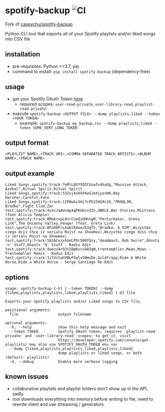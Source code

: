# spotify-backup ![CI](https://github.com/emkor/spotify-backup/workflows/CI/badge.svg)
Fork of [caseychu/spotify-backup](https://github.com/caseychu/spotify-backup)

Python CLI tool that exports all of your Spotify playlists and/or liked songs into CSV file

## installation
- pre-requisites: Python >=3.7, pip
- command to install: `pip install spotify-backup` (dependency-free)

## usage
- get your Spotify OAuth Token [here](https://developer.spotify.com/web-api/console/get-playlists/)
    - required scopes: `user-read-private`, `user-library-read`, `playlist-read-private`
- execute `spotify-backup <OUTPUT FILE> --dump playlists,liked --token <YOUR TOKEN>`
    - example: `spotify-backup my_backup.csv --dump playlists,liked --token SOME_VERY_LONG_TOKEN`

## output format
`<PLAYLIST NAME>,<TRACK URI>,<COMMA-SEPARATED TRACK ARTISTS>,<ALBUM NAME>,<TRACK NAME>`

## output example
```csv
Liked Songs,spotify:track:7eMlLQXY5QICXuafv4haUg,"Massive Attack, Azekel",Ritual Spirit,Ritual Spirit
Liked Songs,spotify:track:53Zvj4xbSFKwSJeXjyocHK,Boy Harsher,Careful,Fate
Liked Songs,spotify:track:1IP0wkv3Hj7cPE159G9c2O,"PRO8L3M, Brodka",Fight Club,Żar
test,spotify:track:4u3cJaAUcmp4qPKUUcxXZv,UNKLE,War Stories,Mistress (feat Alicia Temple)
test,spotify:track:0MabrxpL9vrCJeOjGMnGgM,"Perturbator, Greta Link",The Uncanny Valley,Venger (feat. Greta Link)
test,spotify:track:0FoR0PrLkw6t64waJX3qT5,"Brodka, A_GIM",Wszystko czego dziś chcę (z serialu Rojst na Showmax),Wszystko czego dziś chcę (z serialu Rojst na Showmax)
test,spotify:track:5b2ACxzxhGeLPDr500fQzy,"deadmau5, Rob Swire",Ghosts 'n' Stuff,Ghosts 'N' Stuff - Radio Edit
test,spotify:track:4oezx4rQJnIBpKurukB2gN,trentemøller,Moan,Moan - Trentemøller Remix - Radio Edit
test,spotify:track:1itVstaGVBLPXqlv50HvDn,Goldfrapp,Ride A White Horse,Ride a White Horse - Serge Santiágo Re-Edit
```

## options
```
usage: spotify-backup [-h] [--token TOKEN] --dump {liked,playlists,playlists,liked,playlists,liked} [-d] file

Exports your Spotify playlists and/or Liked songs to CSV file.

positional arguments:
  file                  output filename

optional arguments:
  -h, --help            show this help message and exit
  --token TOKEN         Spotify OAuth token; requires `playlist-read-private` and `user-library-read` scopes; to get it, visit
                        https://developer.spotify.com/console/get-playlists/ may also use SPOTIFY_OAUTH_TOKEN env var
  --dump {liked,playlists,playlists,liked,playlists,liked}
                        dump playlists or liked songs, or both (default: playlists)
  -d, --debug           Enable more verbose logging
```

## known issues
- collaborative playlists and playlist folders don't show up in the API, sadly.
- tool downloads everything into memory before writing to file, need to rewrite client and use streaming / generators
